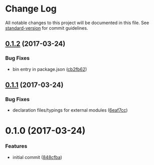 # Change Log

All notable changes to this project will be documented in this file. See [standard-version](https://github.com/conventional-changelog/standard-version) for commit guidelines.

<a name="0.1.2"></a>
## [0.1.2](https://github.com/clebert/cybernaut/compare/v0.1.1...v0.1.2) (2017-03-24)


### Bug Fixes

* bin entry in package.json ([cb2fb62](https://github.com/clebert/cybernaut/commit/cb2fb62))



<a name="0.1.1"></a>
## [0.1.1](https://github.com/clebert/cybernaut/compare/v0.1.0...v0.1.1) (2017-03-24)


### Bug Fixes

* declaration files/typings for external modules ([6eaf7cc](https://github.com/clebert/cybernaut/commit/6eaf7cc))



<a name="0.1.0"></a>
# 0.1.0 (2017-03-24)


### Features

* initial commit ([848cfba](https://github.com/clebert/cybernaut/commit/848cfba))
